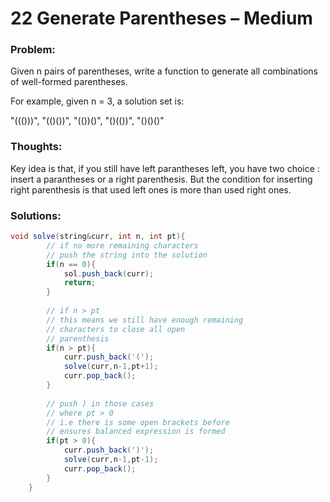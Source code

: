 # 22 Generate Parentheses – Medium

### Problem:

Given n pairs of parentheses, write a function to generate all combinations of well-formed parentheses.

For example, given n = 3, a solution set is:

"\(\(\(\)\)\)", "\(\(\)\(\)\)", "\(\(\)\)\(\)", "\(\)\(\(\)\)", "\(\)\(\)\(\)"

### Thoughts:

Key idea is that, if you still have left parantheses left, you have two choice : insert a parantheses or a right parenthesis. But the condition for inserting right parenthesis is that used left ones is more than used right ones.

### Solutions:

```java
void solve(string&curr, int n, int pt){
        // if no more remaining characters
        // push the string into the solution
        if(n == 0){
            sol.push_back(curr);
            return;
        }
        
        // if n > pt
        // this means we still have enough remaining
        // characters to close all open
        // parenthesis
        if(n > pt){
            curr.push_back('(');
            solve(curr,n-1,pt+1);
            curr.pop_back();
        }
        
        // push ) in those cases
        // where pt > 0
        // i.e there is some open brackets before
        // ensures balanced expression is formed
        if(pt > 0){
            curr.push_back(')');
            solve(curr,n-1,pt-1);
            curr.pop_back();
        }
    }
```



